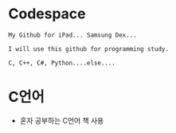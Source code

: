# Codespace
```
My Github for iPad... Samsung Dex...

I will use this github for programming study.

C, C++, C#, Python....else....
```

# C언어
- 혼자 공부하는 C언어 책 사용
